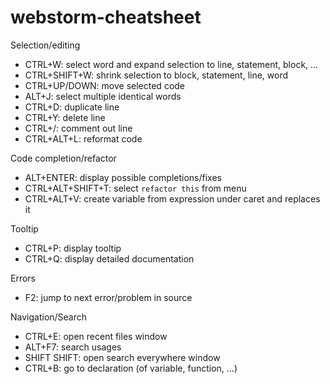 # webstorm-cheatsheet

Selection/editing
- CTRL+W: select word and expand selection to line, statement, block, ...
- CTRL+SHIFT+W: shrink selection to block, statement, line, word
- CTRL+UP/DOWN: move selected code
- ALT+J: select multiple identical words
- CTRL+D: duplicate line
- CTRL+Y: delete line
- CTRL+/: comment out line
- CTRL+ALT+L: reformat code

Code completion/refactor

- ALT+ENTER: display possible completions/fixes
- CTRL+ALT+SHIFT+T: select `refactor this` from menu
- CTRL+ALT+V: create variable from expression under caret and replaces it

Tooltip

- CTRL+P: display tooltip
- CTRL+Q: display detailed documentation

Errors
- F2: jump to next error/problem in source

Navigation/Search

- CTRL+E: open recent files window
- ALT+F7: search usages
- SHIFT SHIFT: open search everywhere window
- CTRL+B: go to declaration (of variable, function, ...)

